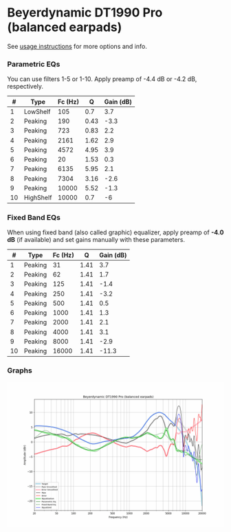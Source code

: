 # Beyerdynamic DT1990 Pro (balanced earpads)
See [usage instructions](https://github.com/jaakkopasanen/AutoEq#usage) for more options and info.

### Parametric EQs
You can use filters 1-5 or 1-10. Apply preamp of -4.4 dB or -4.2 dB, respectively.

|   # | Type      |   Fc (Hz) |    Q |   Gain (dB) |
|-----|-----------|-----------|------|-------------|
|   1 | LowShelf  |       105 | 0.7  |         3.7 |
|   2 | Peaking   |       190 | 0.43 |        -3.3 |
|   3 | Peaking   |       723 | 0.83 |         2.2 |
|   4 | Peaking   |      2161 | 1.62 |         2.9 |
|   5 | Peaking   |      4572 | 4.95 |         3.9 |
|   6 | Peaking   |        20 | 1.53 |         0.3 |
|   7 | Peaking   |      6135 | 5.95 |         2.1 |
|   8 | Peaking   |      7304 | 3.16 |        -2.6 |
|   9 | Peaking   |     10000 | 5.52 |        -1.3 |
|  10 | HighShelf |     10000 | 0.7  |        -6   |

### Fixed Band EQs
When using fixed band (also called graphic) equalizer, apply preamp of **-4.0 dB** (if available) and set gains manually with these parameters.

|   # | Type    |   Fc (Hz) |    Q |   Gain (dB) |
|-----|---------|-----------|------|-------------|
|   1 | Peaking |        31 | 1.41 |         3.7 |
|   2 | Peaking |        62 | 1.41 |         1.7 |
|   3 | Peaking |       125 | 1.41 |        -1.4 |
|   4 | Peaking |       250 | 1.41 |        -3.2 |
|   5 | Peaking |       500 | 1.41 |         0.5 |
|   6 | Peaking |      1000 | 1.41 |         1.3 |
|   7 | Peaking |      2000 | 1.41 |         2.1 |
|   8 | Peaking |      4000 | 1.41 |         3.1 |
|   9 | Peaking |      8000 | 1.41 |        -2.9 |
|  10 | Peaking |     16000 | 1.41 |       -11.3 |

### Graphs
![](./Beyerdynamic%20DT1990%20Pro%20(balanced%20earpads).png)
